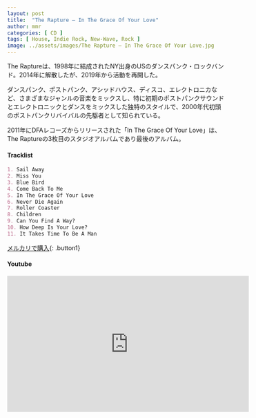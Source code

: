 ```yaml
---
layout: post
title:  "The Rapture – In The Grace Of Your Love"
author: mmr
categories: [ CD ]
tags: [ House, Indie Rock, New-Wave, Rock ]
image: ../assets/images/The Rapture – In The Grace Of Your Love.jpg
---
```


The Raptureは、1998年に結成されたNY出身のUSのダンスパンク・ロックバンド。2014年に解散したが、2019年から活動を再開した。

ダンスパンク、ポストパンク、アシッドハウス、ディスコ、エレクトロニカなど、さまざまなジャンルの音楽をミックスし、特に初期のポストパンクサウンドとエレクトロニックとダンスをミックスした独特のスタイルで、2000年代初頭のポストパンクリバイバルの先駆者として知られている。

2011年にDFAレコーズからリリースされた「In The Grace Of Your Love」は、The Raptureの3枚目のスタジオアルバムであり最後のアルバム。

#### Tracklist
```md
1. Sail Away
2. Miss You
3. Blue Bird
4. Come Back To Me
5. In The Grace Of Your Love
6. Never Die Again
7. Roller Coaster
8. Children
9. Can You Find A Way?
10. How Deep Is Your Love?
11. It Takes Time To Be A Man
```

[メルカリで購入](https://jp.mercari.com/item/m73702880151?afid=6142608987){: .button1}

#### Youtube
<iframe width="560" height="315" src="https://www.youtube.com/embed/0d_ijro_PPQ?si=tMlx--dEITNLeFDg" title="YouTube video player" frameborder="0" allow="accelerometer; autoplay; clipboard-write; encrypted-media; gyroscope; picture-in-picture; web-share" referrerpolicy="strict-origin-when-cross-origin" allowfullscreen></iframe>